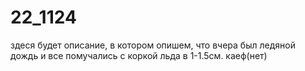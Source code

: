 # 22_1124
здеся будет описание, в котором опишем, что вчера был ледяной дождь и все помучались с коркой льда в 1-1.5см. каеф(нет)
